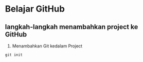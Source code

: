 # Belajar GitHub

## langkah-langkah menambahkan project ke GitHub
1. Menambahkan Git kedalam Project
```
git init 
```
